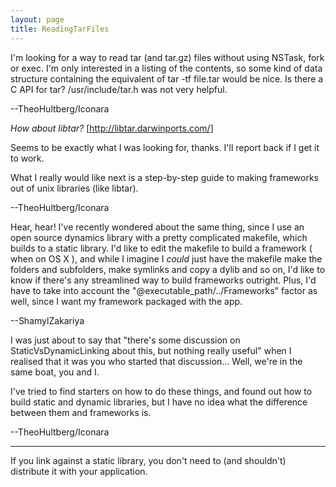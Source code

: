 ```yaml
---
layout: page
title: ReadingTarFiles
---
```


I'm looking for a way to read tar (and tar.gz) files without using NSTask, fork or exec. I'm only interested in a listing of the contents, so some kind of data structure containing the equivalent of     tar -tf file.tar would be nice. Is there a C API for tar? /usr/include/tar.h was not very helpful.

--TheoHultberg/Iconara

*How about libtar?* [http://libtar.darwinports.com/]

Seems to be exactly what I was looking for, thanks. I'll report back if I get it to work. 

What I really would like next is a step-by-step guide to making frameworks out of unix libraries (like libtar).

--TheoHultberg/Iconara

Hear, hear! I've recently wondered about the same thing, since I use an open source dynamics library with a pretty complicated makefile, which builds to a static library. I'd like to edit the makefile to build a framework ( when on OS X ), and while I imagine I *could* just have the makefile make the folders and subfolders, make symlinks and copy a dylib and so on, I'd like to know if there's any streamlined way to build frameworks outright. Plus, I'd have to take into account the "@executable_path/../Frameworks" factor as well, since I want my framework packaged with the app.

--ShamylZakariya

I was just about to say that "there's some discussion on StaticVsDynamicLinking about this, but nothing really useful" when I realised that it was you who started that discussion... Well, we're in the same boat, you and I.

I've tried to find starters on how to do these things, and found out how to build static and dynamic libraries, but I have no idea what the difference between them and frameworks is.

--TheoHultberg/Iconara

----

If you link against a static library, you don't need to (and shouldn't) distribute it with your application.

